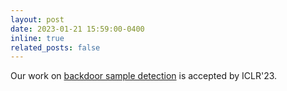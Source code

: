```yaml
---
layout: post
date: 2023-01-21 15:59:00-0400
inline: true
related_posts: false
---
```


Our work on [backdoor sample detection](https://openreview.net/pdf?id=S3D9NLzjnQ5) is accepted by ICLR'23.